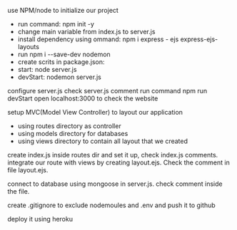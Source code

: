 use NPM/node to initialize our project

- run command: npm init -y 
- change main variable from index.js to server.js
- install dependency using ommand: npm i express - ejs express-ejs-layouts
- run npm i --save-dev nodemon
- create scrits in package.json: 
- start: node server.js
- devStart: nodemon server.js

configure server.js check server.js comment
run command npm run devStart
open localhost:3000 to check the website


setup MVC(Model View Controller) to layout our application 
- using routes directory as controller
- using models directory for databases
- using views directory to contain all layout that we created

create index.js inside routes dir and set it up, check index.js comments.
integrate our route with views by creating layout.ejs. Check the comment in file layout.ejs.

connect to database using mongoose in server.js. check comment inside the file.

create .gitignore to exclude nodemoules and .env and push it to github

deploy it using heroku


